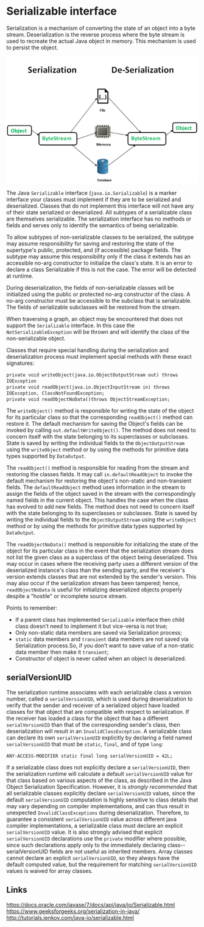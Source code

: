 # Serializable interface
Serialization is a mechanism of converting the state of an object into a byte stream. Deserialization is the reverse process where the byte stream is used to recreate the actual Java object in memory. This mechanism is used to persist the object.

![](./res/serialize_deserialize_java.png "Serialization/Deserialization")

The Java `Serializable` interface (`java.io.Serializable`) is a marker interface your classes must implement if they are to be serialized and deserialized. Classes that do not implement this interface will not have any of their state serialized or deserialized. All subtypes of a serializable class are themselves serializable. The serialization interface has no methods or fields and serves only to identify the semantics of being serializable.

To allow subtypes of non-serializable classes to be serialized, the subtype may assume responsibility for saving and restoring the state of the supertype's public, protected, and (if accessible) package fields. The subtype may assume this responsibility only if the class it extends has an accessible no-arg constructor to initialize the class's state. It is an error to declare a class Serializable if this is not the case. The error will be detected at runtime.

During deserialization, the fields of non-serializable classes will be initialized using the public or protected no-arg constructor of the class. A no-arg constructor must be accessible to the subclass that is serializable. The fields of serializable subclasses will be restored from the stream.

When traversing a graph, an object may be encountered that does not support the `Serializable` interface. In this case the `NotSerializableException` will be thrown and will identify the class of the non-serializable object.

Classes that require special handling during the serialization and deserialization process must implement special methods with these exact signatures:
```
private void writeObject(java.io.ObjectOutputStream out) throws IOException
private void readObject(java.io.ObjectInputStream in) throws IOException, ClassNotFoundException;
private void readObjectNoData()throws ObjectStreamException;
```

The `writeObject()` method is responsible for writing the state of the object for its particular class so that the corresponding `readObject()` method can restore it. The default mechanism for saving the Object's fields can be invoked by calling `out.defaultWriteObject()`. The method does not need to concern itself with the state belonging to its superclasses or subclasses. State is saved by writing the individual fields to the `ObjectOutputStream` using the `writeObject` method or by using the methods for primitive data types supported by `DataOutput`.

The `readObject()` method is responsible for reading from the stream and restoring the classes fields. It may call `in.defaultReadObject` to invoke the default mechanism for restoring the object's non-static and non-transient fields. The `defaultReadObject` method uses information in the stream to assign the fields of the object saved in the stream with the correspondingly named fields in the current object. This handles the case when the class has evolved to add new fields. The method does not need to concern itself with the state belonging to its superclasses or subclasses. State is saved by writing the individual fields to the `ObjectOutputStream` using the `writeObject` method or by using the methods for primitive data types supported by `DataOutput`.

The `readObjectNoData()` method is responsible for initializing the state of the object for its particular class in the event that the serialization stream does not list the given class as a superclass of the object being deserialized. This may occur in cases where the receiving party uses a different version of the deserialized instance's class than the sending party, and the receiver's version extends classes that are not extended by the sender's version. This may also occur if the serialization stream has been tampered; hence, `readObjectNoData` is useful for initializing deserialized objects properly despite a "hostile" or incomplete source stream.

Points to remember:
- If a parent class has implemented `Serializable` interface then child class doesn’t need to implement it but vice-versa is not true;
- Only non-static data members are saved via Serialization process;
- `static` data members and `transient` data members are not saved via Serialization process.So, if you don’t want to save value of a non-static data member then make it `transient`;
- Constructor of object is never called when an object is deserialized.

## serialVersionUID
The serialization runtime associates with each serializable class a version number, called a `serialVersionUID`, which is used during deserialization to verify that the sender and receiver of a serialized object have loaded classes for that object that are compatible with respect to serialization. If the receiver has loaded a class for the object that has a different `serialVersionUID` than that of the corresponding sender's class, then deserialization will result in an `InvalidClassException`. A serializable class can declare its own `serialVersionUID` explicitly by declaring a field named `serialVersionUID` that must be `static`, `final`, and of type `long`:

```
ANY-ACCESS-MODIFIER static final long serialVersionUID = 42L;
```

If a serializable class does not explicitly declare a `serialVersionUID`, then the serialization runtime will calculate a default `serialVersionUID` value for that class based on various aspects of the class, as described in the Java Object Serialization Specification. However, it is *strongly recommended* that all serializable classes explicitly declare `serialVersionUID` values, since the default `serialVersionUID` computation is highly sensitive to class details that may vary depending on compiler implementations, and can thus result in unexpected `InvalidClassExceptions` during deserialization. Therefore, to guarantee a consistent `serialVersionUID` value across different java compiler implementations, a serializable class must declare an explicit `serialVersionUID` value. It is also strongly advised that explicit `serialVersionUID` declarations use the `private` modifier where possible, since such declarations apply only to the immediately declaring class--serialVersionUID fields are not useful as inherited members. Array classes cannot declare an explicit `serialVersionUID`, so they always have the default computed value, but the requirement for matching `serialVersionUID` values is waived for array classes.

## Links
https://docs.oracle.com/javase/7/docs/api/java/io/Serializable.html  
https://www.geeksforgeeks.org/serialization-in-java/  
http://tutorials.jenkov.com/java-io/serializable.html
